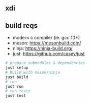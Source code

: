 ## xdi

## build reqs
- modern c compiler (ie. gcc 10+)
- meson: https://mesonbuild.com/
- ninja: https://ninja-build.org/
- just: https://github.com/casey/just

```sh
# prepare submodules & dependencies
just setup
# build with meson/ninja
just build
# run
just run
# run tests
just test
```

